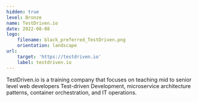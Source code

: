 ```yaml
---
hidden: true
level: Bronze
name: TestDriven.io
date: 2022-08-08
logo:
    filename: black_preferred_TestDriven.png
    orientation: landscape
url:
    target: 'https://testdriven.io'
    label: testdriven.io
---
```

TestDriven.io is a training company that focuses on teaching mid to senior level web developers Test-driven Development, microservice architecture patterns, container orchestration, and IT operations.



